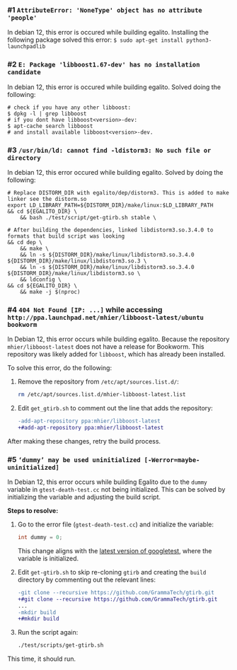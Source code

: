 ### \#1 `AttributeError: 'NoneType' object has no attribute 'people'`
In debian 12, this error is occured while building egalito. Installing the following package solved this error:
`$ sudo apt-get install python3-launchpadlib`

### \#2 `E: Package 'libboost1.67-dev' has no installation candidate`
In debian 12, this error is occured while building egalito. Solved doing the following:
```shell
# check if you have any other libboost:
$ dpkg -l | grep libboost
# if you dont have libboost<version>-dev:
$ apt-cache search libboost 
# and install available libboost<version>-dev.
```
### \#3 `/usr/bin/ld: cannot find -ldistorm3: No such file or directory`
In debian 12, this error occured while building egalito. Solved by doing the following:
```shell
# Replace DISTORM_DIR with egalito/dep/distorm3. This is added to make linker see the distorm.so
export LD_LIBRARY_PATH=${DISTORM_DIR}/make/linux:$LD_LIBRARY_PATH
&& cd ${EGALITO_DIR} \
    && bash ./test/script/get-gtirb.sh stable \

# After building the dependencies, linked libdistorm3.so.3.4.0 to formats that build script was looking
&& cd dep \
    && make \
    && ln -s ${DISTORM_DIR}/make/linux/libdistorm3.so.3.4.0 ${DISTORM_DIR}/make/linux/libdistorm3.so.3 \
    && ln -s ${DISTORM_DIR}/make/linux/libdistorm3.so.3.4.0 ${DISTORM_DIR}/make/linux/libdistorm3.so \
    && ldconfig \
&& cd ${EGALITO_DIR} \
    && make -j $(nproc)

```


### \#4 `404 Not Found [IP: ...]` while accessing `http://ppa.launchpad.net/mhier/libboost-latest/ubuntu bookworm`

In Debian 12, this error occurs while building egalito. Because the repository `mhier/libboost-latest` does not have a release for Bookworm. This repository was likely added for `libboost`, which has already been installed. 

To solve this error, do the following:

1. Remove the repository from `/etc/apt/sources.list.d/`:
   ```bash
   rm /etc/apt/sources.list.d/mhier-libboost-latest.list
   ```

2. Edit `get_gtirb.sh` to comment out the line that adds the repository:
   ```diff
   -add-apt-repository ppa:mhier/libboost-latest
   +#add-apt-repository ppa:mhier/libboost-latest
   ```

After making these changes, retry the build process.

### \#5 `‘dummy’ may be used uninitialized [-Werror=maybe-uninitialized]`

In Debian 12, this error occurs while building Egalito due to the `dummy` variable in `gtest-death-test.cc` not being initialized. This can be solved by initializing the variable and adjusting the build script.

**Steps to resolve:**

1. Go to the error file (`gtest-death-test.cc`) and initialize the variable:
   ```c++
   int dummy = 0;
   ```
   This change aligns with the [latest version of googletest](https://github.com/google/googletest/blob/35d0c365609296fa4730d62057c487e3cfa030ff/googletest/src/gtest-death-test.cc#L1242), where the variable is initialized.

2. Edit `get-gtirb.sh` to skip re-cloning `gtirb` and creating the `build` directory by commenting out the relevant lines:
   ```diff
   -git clone --recursive https://github.com/GrammaTech/gtirb.git
   +#git clone --recursive https://github.com/GrammaTech/gtirb.git
   ...
   -mkdir build
   +#mkdir build
   ```

3. Run the script again:
   ```bash
   ./test/scripts/get-gtirb.sh
   ```

This time, it should run.